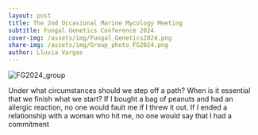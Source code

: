 ```yaml
---
layout: post
title: The 2nd Occasional Marine Mycology Meeting
subtitle: Fungal Genetics Conference 2024
cover-img: /assets/img/Fungal_Genetics2024.png
share-img: /assets/img/Group_photo_FG2024.png
author: Lluvia Vargas
---
```


<img src="https://FOMO-project.github.io/tree/master/assets/img/Group_photo_FG2024.png" alt="FG2024_group" />


Under what circumstances should we step off a path? When is it essential that we finish what we start? If I bought a bag of peanuts and had an allergic reaction, no one would fault me if I threw it out. If I ended a relationship with a woman who hit me, no one would say that I had a commitment 
